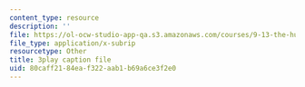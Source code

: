 ```yaml
---
content_type: resource
description: ''
file: https://ol-ocw-studio-app-qa.s3.amazonaws.com/courses/9-13-the-human-brain-spring-2019/80caff2184eaf322aab1b69a6ce3f2e0_otriwYhNtm0.srt
file_type: application/x-subrip
resourcetype: Other
title: 3play caption file
uid: 80caff21-84ea-f322-aab1-b69a6ce3f2e0
---
```

